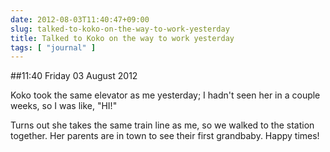 ```yaml
---
date: 2012-08-03T11:40:47+09:00
slug: talked-to-koko-on-the-way-to-work-yesterday
title: Talked to Koko on the way to work yesterday
tags: [ "journal" ]
---
```


##11:40 Friday 03 August 2012

Koko took the same elevator as me yesterday; I hadn't seen her in a couple weeks, so I was like, "HI!"

 

Turns out she takes the same train line as me, so we walked to the station together. Her parents are in town to see their first grandbaby. Happy times!
